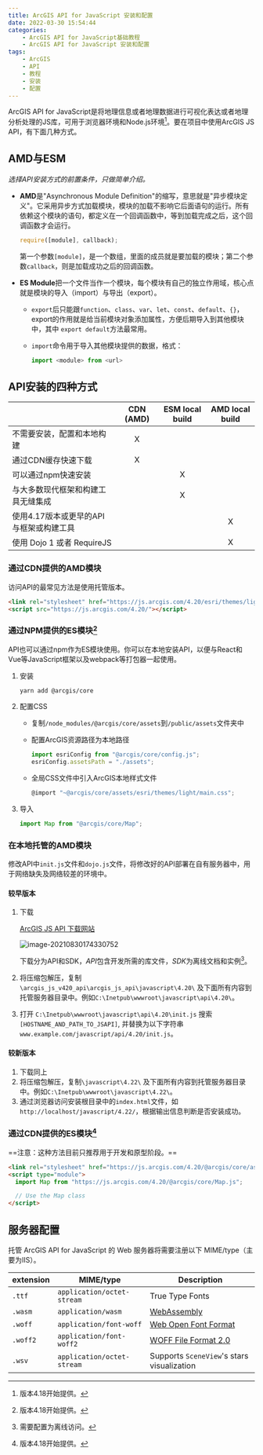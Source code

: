 ```yaml
---
title: ArcGIS API for JavaScript 安装和配置
date: 2022-03-30 15:54:44
categories:
    - ArcGIS API for JavaScript基础教程
    - ArcGIS API for JavaScript 安装和配置
tags:
    - ArcGIS
    - API
    - 教程
    - 安装
    - 配置
---
```


ArcGIS API for JavaScript是将地理信息或者地理数据进行可视化表达或者地理分析处理的JS库，可用于浏览器环境和Node.js环境[^1]。要在项目中使用ArcGIS JS API，有下面几种方式。

## AMD与ESM

*选择API安装方式的前置条件，只做简单介绍。*

- **AMD**是"Asynchronous Module Definition"的缩写，意思就是"异步模块定义"。它采用异步方式加载模块，模块的加载不影响它后面语句的运行。所有依赖这个模块的语句，都定义在一个回调函数中，等到加载完成之后，这个回调函数才会运行。

  ```js
  require([module], callback);
  ```

  第一个参数`[module]`，是一个数组，里面的成员就是要加载的模块；第二个参数`callback`，则是加载成功之后的回调函数。

- **ES Module**把一个文件当作一个模块，每个模块有自己的独立作用域，核心点就是模块的导入（import）与导出（export）。

  - `export`后只能跟`function`、`class`、`var`、`let`、`const`、`default`、`{}`，export的作用就是给当前模块对象添加属性，方便后期导入到其他模块中，其中 `export default`方法最常用。

  - `import`命令用于导入其他模块提供的数据，格式：
  
    ```js
    import <module> from <url>
    ```

## API安装的四种方式

|                                         | **CDN (AMD)** | **ESM local build** | **AMD local build** |
| :-------------------------------------- | :-----------: | :-----------------: | :-----------------: |
| 不需要安装，配置和本地构建              |       X       |                     |                     |
| 通过CDN缓存快速下载                     |       X       |                     |                     |
| 可以通过npm快速安装                     |               |          X          |                     |
| 与大多数现代框架和构建工具无缝集成      |               |          X          |                     |
| 使用4.17版本或更早的API与框架或构建工具 |               |                     |          X          |
| 使用 Dojo 1 或者 RequireJS              |               |                     |          X          |

### 通过CDN提供的AMD模块

访问API的最常见方法是使用托管版本。

```html
<link rel="stylesheet" href="https://js.arcgis.com/4.20/esri/themes/light/main.css">
<script src="https://js.arcgis.com/4.20/"></script>
```

### 通过NPM提供的ES模块[^1]

API也可以通过npm作为ES模块使用。你可以在本地安装API，以便与React和Vue等JavaScript框架以及webpack等打包器一起使用。

1. 安装

   ```shell
   yarn add @arcgis/core
   ```

2. 配置CSS

   - 复制`/node_modules/@arcgis/core/assets`到`/public/assets`文件夹中

   - 配置ArcGIS资源路径为本地路径

     ```js
     import esriConfig from "@arcgis/core/config.js";
     esriConfig.assetsPath = "./assets";
     ```

   - 全局CSS文件中引入ArcGIS本地样式文件

     ```js
     @import "~@arcgis/core/assets/esri/themes/light/main.css";
     ```

3. 导入

   ```js
   import Map from "@arcgis/core/Map";
   ```

### 在本地托管的AMD模块

修改API中`init.js`文件和`dojo.js`文件，将修改好的API部署在自有服务器中，用于网络缺失及网络较差的环境中。

#### 较早版本

1. 下载

   [ArcGIS JS API 下载网站](https://developers.arcgis.com/downloads/#javascript)

   ![image-20210830174330752](https://cdn.jsdelivr.net/gh/CoolGIS/img-repo/img/image-20210830174330752.png)

   下载分为API和SDK，*API*包含开发所需的库文件，*SDK*为离线文档和实例[^2]。

2. 将压缩包解压，复制`\arcgis_js_v420_api\arcgis_js_api\javascript\4.20\`  及下面所有内容到托管服务器目录中。例如`C:\Inetpub\wwwroot\javascript\api\4.20\`。

3. 打开 `C:\Inetpub\wwwroot\javascript\api\4.20\init.js` 搜索 `[HOSTNAME_AND_PATH_TO_JSAPI]`, 并替换为以下字符串 `www.example.com/javascript/api/4.20/init.js`。


#### 较新版本

1. 下载同上
2. 将压缩包解压，复制`\javascript\4.22\`  及下面所有内容到托管服务器目录中。例如`C:\Inetpub\wwwroot\javascript\4.22\`。
3. 通过浏览器访问安装根目录中的`index.html`文件，如`http://localhost/javascript/4.22/`，根据输出信息判断是否安装成功。

### 通过CDN提供的ES模块[^1]

==注意：这种方法目前只推荐用于开发和原型阶段。==

```html
<link rel="stylesheet" href="https://js.arcgis.com/4.20/@arcgis/core/assets/esri/themes/light/main.css">
<script type="module">
  import Map from "https://js.arcgis.com/4.20/@arcgis/core/Map.js";

  // Use the Map class
</script>
```

## 服务器配置

托管 ArcGIS API for JavaScript 的 Web 服务器将需要注册以下 MIME/type（主要为IIS）。

| extension | MIME/type                  | Description                                                  |
| --------- | -------------------------- | ------------------------------------------------------------ |
| `.ttf`    | `application/octet-stream` | True Type Fonts                                              |
| `.wasm`   | `application/wasm`         | [WebAssembly](http://webassembly.org/)                       |
| `.woff`   | `application/font-woff`    | [Web Open Font Format](https://developer.mozilla.org/en-US/docs/Web/Guide/WOFF) |
| `.woff2`  | `application/font-woff2`   | [WOFF File Format 2.0](https://www.w3.org/TR/WOFF2/)         |
| `.wsv`    | `application/octet-stream` | Supports `SceneView`'s stars visualization                   |

[^1]:版本4.18开始提供。
[^2]:需要配置为离线访问。
